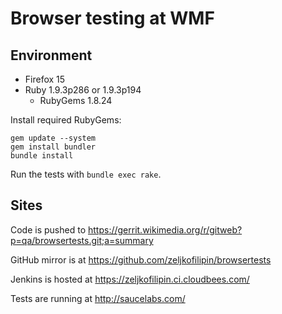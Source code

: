 # Browser testing at WMF

## Environment

- Firefox 15
- Ruby 1.9.3p286 or 1.9.3p194
  - RubyGems 1.8.24

Install required RubyGems:

    gem update --system
    gem install bundler
    bundle install

Run the tests with `bundle exec rake`.

## Sites

Code is pushed to https://gerrit.wikimedia.org/r/gitweb?p=qa/browsertests.git;a=summary

GitHub mirror is at https://github.com/zeljkofilipin/browsertests

Jenkins is hosted at https://zeljkofilipin.ci.cloudbees.com/

Tests are running at http://saucelabs.com/
